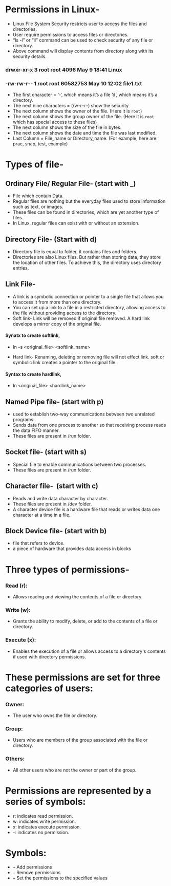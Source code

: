 # Permissions in Linux-
- Linux File System Security restricts user to access the files and directories.
- User require permissions to access files or directories.
- “ls -l” or “ll” command can be used to check security of any file or directory.
- Above command will display contents from directory along with its security 
details.
### drwxr-xr-x 3 root root     4096 May  9 18:41 Linux
### -rw-rw-r-- 1 root root 60582753 May 10 12:02 file1.txt
* The first character = ‘-‘, which means it’s a file ‘d’, which means it’s a directory.
* The next nine characters = (rw-r–r–) show the security
* The next column shows the owner of the file. (Here it is `root`)
* The next column shows the group owner of the file. (Here it is `root` which has special access to these files)
* The next column shows the size of the file in bytes.
* The next column shows the date and time the file was last modified.
* Last Column = File_name or Directory_name. (For example, here are: prac, snap, test, example)
# Types of file-
## Ordinary File/ Regular File- (start with _)
- File which contain Data. 
- Regular files are nothing but the everyday files used to store information such as text, or images.
- These files can be found in directories, which are yet another type of files. 
- In Linux, regular files can exist with or without an extension.
## Directory File- (Start with d)
- Directory file is equal to folder, it contains files and folders.
- Directories are also Linux files. But rather than storing data, they store the location of other files. To achieve this, the directory uses directory entries. 
## Link File- 
- A link is a symbolic connection or pointer to a single file that allows you to access it from more than one directory.
- You can set up a link to a file in a restricted directory, allowing access to the file without providing access to the directory.
- Soft link- Link will be removed if original file removed. A hard link develops a mirror copy of the original file.
#### Synatx to create softlink,
* ln –s <original_file> <softlink_name>
- Hard link- Renaming, deleting or removing file will not effect link. soft or symbolic link creates a pointer to the original file.
#### Syntax to create hardlink,
* ln <original_file> <hardlink_name>
## Named Pipe file- (start with p)  
- used to establish two-way communications between two unrelated programs.
- Sends data from one process to another so that receiving process reads the data FIFO manner.
- These files are present in /run folder.
## Socket file- (start with s)
- Special file to enable communications between two processes.
- These files are present in /run folder.
## Character file-  (start with c)
- Reads and write data character by character.
- These files are present in /dev folder.
- A character device file is a hardware file that reads or writes data one character at a time in a file.
## Block Device file- (start with b)
- file that refers to device. 
- a piece of hardware that provides data access in blocks
# Three types of permissions-
### Read (r): 
- Allows reading and viewing the contents of a file or directory.
### Write (w): 
- Grants the ability to modify, delete, or add to the contents of a file or directory.
### Execute (x):
- Enables the execution of a file or allows access to a directory's contents if used with directory permissions.

# These permissions are set for three categories of users:
### Owner: 
- The user who owns the file or directory.
### Group: 
- Users who are members of the group associated with the file or directory.
### Others: 
- All other users who are not the owner or part of the group.

# Permissions are represented by a series of symbols:
* r: indicates read permission.
* w: indicates write permission.
* x: indicates execute permission.
* -: indicates no permission.

# Symbols:  

* `+`	Add permissions
* `-`	Remove permissions
* `=`	Set the permissions to the specified values

